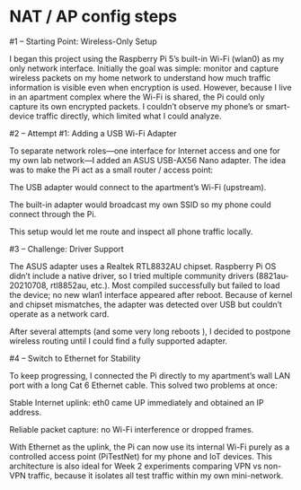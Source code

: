 # NAT / AP config steps
#1 – Starting Point: Wireless-Only Setup

I began this project using the Raspberry Pi 5’s built-in Wi-Fi (wlan0) as my only network interface.
Initially the goal was simple: monitor and capture wireless packets on my home network to understand how much traffic information is visible even when encryption is used.
However, because I live in an apartment complex where the Wi-Fi is shared, the Pi could only capture its own encrypted packets.
I couldn’t observe my phone’s or smart-device traffic directly, which limited what I could analyze.

#2 – Attempt #1: Adding a USB Wi-Fi Adapter

To separate network roles—one interface for Internet access and one for my own lab network—I added an ASUS USB-AX56 Nano adapter.
The idea was to make the Pi act as a small router / access point:

The USB adapter would connect to the apartment’s Wi-Fi (upstream).

The built-in adapter would broadcast my own SSID so my phone could connect through the Pi.

This setup would let me route and inspect all phone traffic locally.

#3 – Challenge: Driver Support

The ASUS adapter uses a Realtek RTL8832AU chipset.
Raspberry Pi OS didn’t include a native driver, so I tried multiple community drivers (8821au-20210708, rtl8852au, etc.).
Most compiled successfully but failed to load the device; no new wlan1 interface appeared after reboot.
Because of kernel and chipset mismatches, the adapter was detected over USB but couldn’t operate as a network card.

After several attempts (and some very long reboots ), I decided to postpone wireless routing until I could find a fully supported adapter.

#4 – Switch to Ethernet for Stability

To keep progressing, I connected the Pi directly to my apartment’s wall LAN port with a long Cat 6 Ethernet cable.
This solved two problems at once:

Stable Internet uplink: eth0 came UP immediately and obtained an IP address.

Reliable packet capture: no Wi-Fi interference or dropped frames.

With Ethernet as the uplink, the Pi can now use its internal Wi-Fi purely as a controlled access point (PiTestNet) for my phone and IoT devices.
This architecture is also ideal for Week 2 experiments comparing VPN vs non-VPN traffic, because it isolates all test traffic within my own mini-network.
